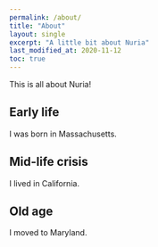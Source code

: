 ```yaml
---
permalink: /about/
title: "About"
layout: single
excerpt: "A little bit about Nuria"
last_modified_at: 2020-11-12
toc: true
---
```


This is all about Nuria!

## Early life

I was born in Massachusetts.

## Mid-life crisis

I lived in California.

## Old age

I moved to Maryland.
